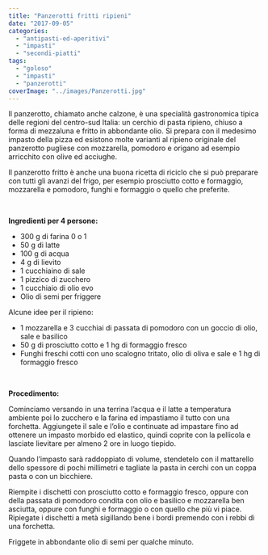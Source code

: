 ```yaml
---
title: "Panzerotti fritti ripieni"
date: "2017-09-05"
categories: 
  - "antipasti-ed-aperitivi"
  - "impasti"
  - "secondi-piatti"
tags: 
  - "goloso"
  - "impasti"
  - "panzerotti"
coverImage: "../images/Panzerotti.jpg"
---
```


Il panzerotto, chiamato anche calzone, è una specialità gastronomica tipica delle regioni del centro-sud Italia: un cerchio di pasta ripieno, chiuso a forma di mezzaluna e fritto in abbondante olio. Si prepara con il medesimo impasto della pizza ed esistono molte varianti al ripieno originale del panzerotto pugliese con mozzarella, pomodoro e origano ad esempio arricchito con olive ed acciughe.

Il panzerotto fritto è anche una buona ricetta di riciclo che si può preparare con tutti gli avanzi del frigo, per esempio prosciutto cotto e formaggio, mozzarella e pomodoro, funghi e formaggio o quello che preferite.

 

**Ingredienti per 4 persone:**

- 300 g di farina 0 o 1
- 50 g di latte
- 100 g di acqua
- 4 g di lievito
- 1 cucchiaino di sale
- 1 pizzico di zucchero
- 1 cucchiaio di olio evo
- Olio di semi per friggere

Alcune idee per il ripieno:

- 1 mozzarella e 3 cucchiai di passata di pomodoro con un goccio di olio, sale e basilico
- 50 g di prosciutto cotto e 1 hg di formaggio fresco
- Funghi freschi cotti con uno scalogno tritato, olio di oliva e sale e 1 hg di formaggio fresco

 

**Procedimento:**

Cominciamo versando in una terrina l’acqua e il latte a temperatura ambiente poi lo zucchero e la farina ed impastiamo il tutto con una forchetta. Aggiungete il sale e l’olio e continuate ad impastare fino ad ottenere un impasto morbido ed elastico, quindi coprite con la pellicola e lasciate lievitare per almeno 2 ore in luogo tiepido.

Quando l’impasto sarà raddoppiato di volume, stendetelo con il mattarello dello spessore di pochi millimetri e tagliate la pasta in cerchi con un coppa pasta o con un bicchiere.

Riempite i dischetti con prosciutto cotto e formaggio fresco, oppure con della passata di pomodoro condita con olio e basilico e mozzarella ben asciutta, oppure con funghi e formaggio o con quello che più vi piace. Ripiegate i dischetti a metà sigillando bene i bordi premendo con i rebbi di una forchetta.

Friggete in abbondante olio di semi per qualche minuto.
